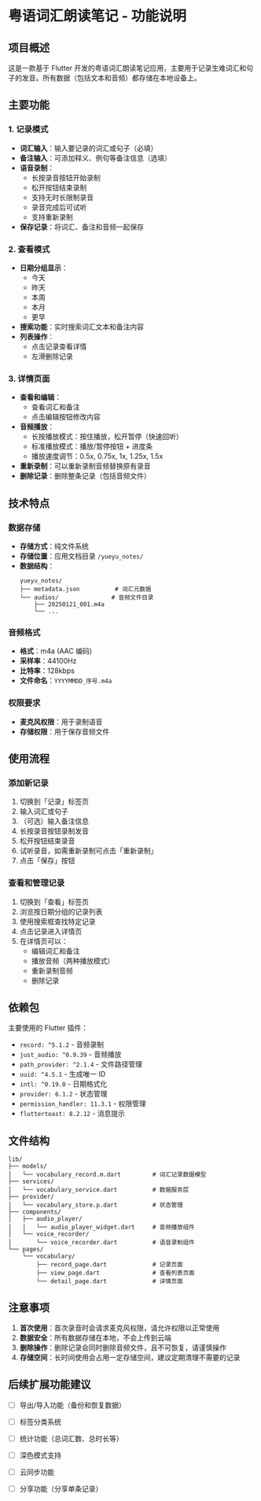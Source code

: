 # 粤语词汇朗读笔记 - 功能说明

## 项目概述

这是一款基于 Flutter 开发的粤语词汇朗读笔记应用，主要用于记录生难词汇和句子的发音。所有数据（包括文本和音频）都存储在本地设备上。

## 主要功能

### 1. 记录模式
- **词汇输入**：输入要记录的词汇或句子（必填）
- **备注输入**：可添加释义、例句等备注信息（选填）
- **语音录制**：
  - 长按录音按钮开始录制
  - 松开按钮结束录制
  - 支持无时长限制录音
  - 录音完成后可试听
  - 支持重新录制
- **保存记录**：将词汇、备注和音频一起保存

### 2. 查看模式
- **日期分组显示**：
  - 今天
  - 昨天
  - 本周
  - 本月
  - 更早
- **搜索功能**：实时搜索词汇文本和备注内容
- **列表操作**：
  - 点击记录查看详情
  - 左滑删除记录

### 3. 详情页面
- **查看和编辑**：
  - 查看词汇和备注
  - 点击编辑按钮修改内容
- **音频播放**：
  - 长按播放模式：按住播放，松开暂停（快速回听）
  - 标准播放模式：播放/暂停按钮 + 进度条
  - 播放速度调节：0.5x, 0.75x, 1x, 1.25x, 1.5x
- **重新录制**：可以重新录制音频替换原有录音
- **删除记录**：删除整条记录（包括音频文件）

## 技术特点

### 数据存储
- **存储方式**：纯文件系统
- **存储位置**：应用文档目录 `/yueyu_notes/`
- **数据结构**：
  ```
  yueyu_notes/
  ├── metadata.json          # 词汇元数据
  └── audios/               # 音频文件目录
      ├── 20250121_001.m4a
      └── ...
  ```

### 音频格式
- **格式**：m4a (AAC 编码)
- **采样率**：44100Hz
- **比特率**：128kbps
- **文件命名**：`YYYYMMDD_序号.m4a`

### 权限要求
- **麦克风权限**：用于录制语音
- **存储权限**：用于保存音频文件

## 使用流程

### 添加新记录
1. 切换到「记录」标签页
2. 输入词汇或句子
3. （可选）输入备注信息
4. 长按录音按钮录制发音
5. 松开按钮结束录音
6. 试听录音，如需重新录制可点击「重新录制」
7. 点击「保存」按钮

### 查看和管理记录
1. 切换到「查看」标签页
2. 浏览按日期分组的记录列表
3. 使用搜索框查找特定记录
4. 点击记录进入详情页
5. 在详情页可以：
   - 编辑词汇和备注
   - 播放音频（两种播放模式）
   - 重新录制音频
   - 删除记录

## 依赖包

主要使用的 Flutter 插件：
- `record: ^5.1.2` - 音频录制
- `just_audio: ^0.9.39` - 音频播放
- `path_provider: ^2.1.4` - 文件路径管理
- `uuid: ^4.5.1` - 生成唯一 ID
- `intl: ^0.19.0` - 日期格式化
- `provider: 6.1.2` - 状态管理
- `permission_handler: 11.3.1` - 权限管理
- `fluttertoast: 8.2.12` - 消息提示

## 文件结构

```
lib/
├── models/
│   └── vocabulary_record.m.dart         # 词汇记录数据模型
├── services/
│   └── vocabulary_service.dart          # 数据服务层
├── provider/
│   └── vocabulary_store.p.dart          # 状态管理
├── components/
│   ├── audio_player/
│   │   └── audio_player_widget.dart     # 音频播放组件
│   └── voice_recorder/
│       └── voice_recorder.dart          # 语音录制组件
└── pages/
    └── vocabulary/
        ├── record_page.dart             # 记录页面
        ├── view_page.dart               # 查看列表页面
        └── detail_page.dart             # 详情页面
```

## 注意事项

1. **首次使用**：首次录音时会请求麦克风权限，请允许权限以正常使用
2. **数据安全**：所有数据存储在本地，不会上传到云端
3. **删除操作**：删除记录会同时删除音频文件，且不可恢复，请谨慎操作
4. **存储空间**：长时间使用会占用一定存储空间，建议定期清理不需要的记录

## 后续扩展功能建议

- [ ] 导出/导入功能（备份和恢复数据）
- [ ] 标签分类系统
- [ ] 统计功能（总词汇数、总时长等）
- [ ] 深色模式支持
- [ ] 云同步功能
- [ ] 分享功能（分享单条记录）

